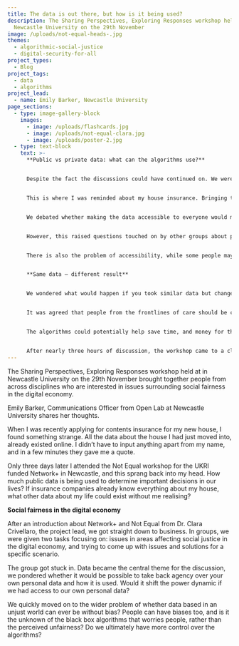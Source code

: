 ```yaml
---
title: The data is out there, but how is it being used?
description: The Sharing Perspectives, Exploring Responses workshop held at in
  Newcastle University on the 29th November
image: /uploads/not-equal-heads-.jpg
themes:
  - algorithmic-social-justice
  - digital-security-for-all
project_types:
  - Blog
project_tags:
  - data
  - algorithms
project_lead:
  - name: Emily Barker, Newcastle University
page_sections:
  - type: image-gallery-block
    images:
      - image: /uploads/flashcards.jpg
      - image: /uploads/not-equal-clara.jpg
      - image: /uploads/poster-2.jpg
  - type: text-block
    text: >-
      **Public vs private data: what can the algorithms use?** 


      Despite the fact the discussions could have continued on. We were ready to face our second task – taking a scenario or process, and unpacking the issues, risks and possible opportunities around it. At first we decided to look at how insurance companies could use algorithms to decide on premiums.   


      This is where I was reminded about my house insurance. Bringing that to the table, we discussed how algorithms could be using publicly available data to make decisions about our lives. As one person said: “the decision is extremely private, but it could come from public data.” 


      We debated whether making the data accessible to everyone would make it fairer, even opening it up to community groups who could use it to form campaigns. For example, if a community group found they were being penalised due to issues in their areas, they could use it to lobby the council. 


      However, this raised questions touched on by other groups about putting too much focus on the individual and not holding the organisations and companies to account. One group explained that by suggesting individuals need training around data security, this could be seen to push the risk onto people rather than the institutions using it. 


      There is also the problem of accessibility, while some people may be confident enough to find how their data is being used, others might not. Would this create a hierarchy where only some people are able to change how their data is being used? 


      **Same data – different result** 


      We wondered what would happen if you took similar data but changed the context? Instead of using it for insurance, what if instead it was used to determine quality of care for elderly patients. This touched on projects that are already happening such as data sharing with the Great North Care Record. 


      It was agreed that people from the frontlines of care should be consulted in the making of the system, and that quality checks should be built into the process to catch any issues with the data being inputted.  


      The algorithms could potentially help save time, and money for the NHS, as well as spotting issues that might not immediately be apparent. However, we realised that the amount of data available would make a big difference. If a recent migrant only had a few years of data, compared to someone with 70 years, would they be penalised by the system?  


      After nearly three hours of discussion, the workshop came to a close. There were lots of ideas floating around the room – from trying to hack the gig economy, by tricking algorithms that governed people’s workdays to fears around using historical data to predict the future, and the implications of that.
---
```

The Sharing Perspectives, Exploring Responses workshop held at in Newcastle University on the 29th November brought together people from across disciplines who are interested in issues surrounding social fairness in the digital economy.

Emily Barker, Communications Officer from Open Lab at Newcastle University shares her thoughts.  

When I was recently applying for contents insurance for my new house, I found something strange. All the data about the house I had just moved into, already existed online. I didn’t have to input anything apart from my name, and in a few minutes they gave me a quote. 

Only three days later I attended the Not Equal workshop for the UKRI funded Network+ in Newcastle, and this sprang back into my head. How much public data is being used to determine important decisions in our lives? If insurance companies already know everything about my house, what other data about my life could exist without me realising? 

**Social fairness in the digital economy**  

After an introduction about Network+ and Not Equal from Dr. Clara Crivellaro, the project lead, we got straight down to business. In groups, we were given two tasks focusing on: issues in areas affecting social justice in the digital economy, and trying to come up with issues and solutions for a specific scenario.  

The group got stuck in. Data became the central theme for the discussion, we pondered whether it would be possible to take back agency over your own personal data and how it is used. Would it shift the power dynamic if we had access to our own personal data?  

We quickly moved on to the wider problem of whether data based in an unjust world can ever be without bias? People can have biases too, and is it the unknown of the black box algorithms that worries people, rather than the perceived unfairness? Do we ultimately have more control over the algorithms?